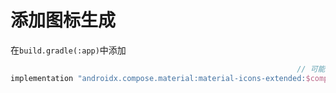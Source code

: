# 添加图标生成
在`build.gradle(:app)`中添加

```kotlin
                                                                // 可能需要添加版本号码
implementation "androidx.compose.material:material-icons-extended:$compose_version"
```
